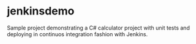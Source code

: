# jenkinsdemo 

Sample project demonstrating a C# calculator project with unit tests and deploying in continuos integration fashion with Jenkins.

